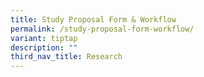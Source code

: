 ```yaml
---
title: Study Proposal Form & Workflow
permalink: /study-proposal-form-workflow/
variant: tiptap
description: ""
third_nav_title: Research
---
```

